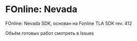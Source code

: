 # FOnline: Nevada
FOnline: Nevada SDK, основан на Fonline TLA SDK rev. 412

Объём готовых работ смотреть в Issues

